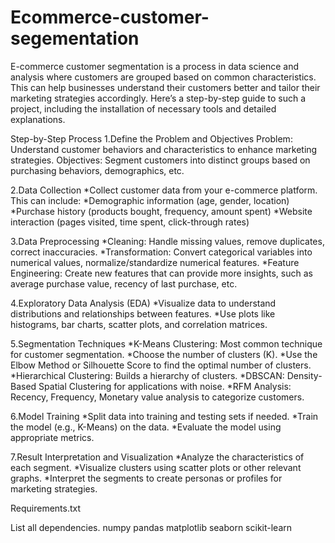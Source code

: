 # Ecommerce-customer-segementation
E-commerce customer segmentation is a process in data science and analysis where customers are grouped based on common characteristics. This can help businesses understand their customers better and tailor their marketing strategies accordingly. Here’s a step-by-step guide to such a project, including the installation of necessary tools and detailed explanations.

Step-by-Step Process
1.Define the Problem and Objectives
Problem: Understand customer behaviors and characteristics to enhance marketing strategies.
Objectives: Segment customers into distinct groups based on purchasing behaviors, demographics, etc.

2.Data Collection
*Collect customer data from your e-commerce platform. This can include:
*Demographic information (age, gender, location)
*Purchase history (products bought, frequency, amount spent)
*Website interaction (pages visited, time spent, click-through rates)

3.Data Preprocessing
*Cleaning: Handle missing values, remove duplicates, correct inaccuracies.
*Transformation: Convert categorical variables into numerical values, normalize/standardize numerical features.
*Feature Engineering: Create new features that can provide more insights, such as average purchase value, recency of last purchase, etc.

4.Exploratory Data Analysis (EDA)
*Visualize data to understand distributions and relationships between features.
*Use plots like histograms, bar charts, scatter plots, and correlation matrices.

5.Segmentation Techniques
*K-Means Clustering: Most common technique for customer segmentation.
*Choose the number of clusters (K).
*Use the Elbow Method or Silhouette Score to find the optimal number of clusters.
*Hierarchical Clustering: Builds a hierarchy of clusters.
*DBSCAN: Density-Based Spatial Clustering for applications with noise.
*RFM Analysis: Recency, Frequency, Monetary value analysis to categorize customers.

6.Model Training
*Split data into training and testing sets if needed.
*Train the model (e.g., K-Means) on the data.
*Evaluate the model using appropriate metrics.

7.Result Interpretation and Visualization
*Analyze the characteristics of each segment.
*Visualize clusters using scatter plots or other relevant graphs.
*Interpret the segments to create personas or profiles for marketing strategies.


Requirements.txt

List all dependencies.
numpy
pandas
matplotlib
seaborn
scikit-learn


